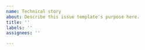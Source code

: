 ```yaml
---
name: Technical story
about: Describe this issue template's purpose here.
title: ''
labels: ''
assignees: ''

---
```



